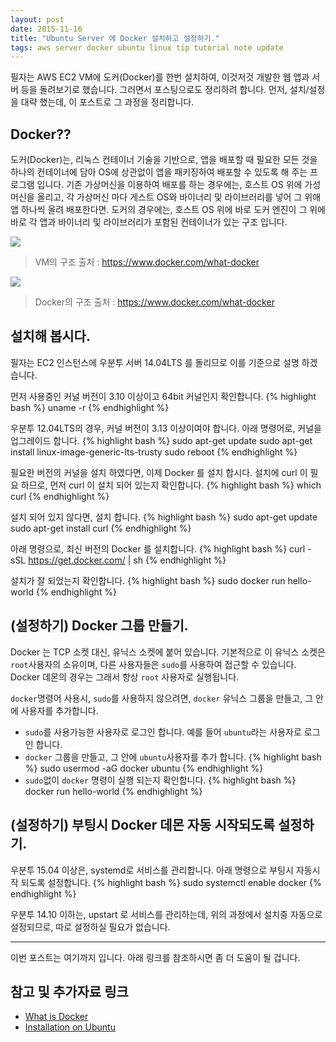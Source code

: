 ```yaml
---
layout: post
date: 2015-11-16
title: "Ubuntu Server 에 Docker 설치하고 설정하기."
tags: aws server docker ubuntu linux tip tutorial note update
---
```


필자는 AWS EC2 VM에 도커(Docker)를 한번 설치하여, 이것저것 개발한 웹 앱과 서버 등을 돌려보기로 했습니다. 그러면서 포스팅으로도 정리하려 합니다. 먼저, 설치/설정을 대략 했는데, 이 포스트로 그 과정을 정리합니다.

## Docker??

도커(Docker)는, 리눅스 컨테이너 기술을 기반으로, 앱을 배포할 때 필요한 모든 것을 하나의 컨테이너에 담아 OS에 상관없이 앱을 패키징하여 배포할 수 있도록 해 주는 프로그램 입니다. 기존 가상머신을 이용하여 배포를 하는 경우에는, 호스트 OS 위에 가성머신을 올리고, 각 가상머신 마다 게스트 OS와 바이너리 및 라이브러리를 넣어 그 위애 앱 하나씩 올려 배포한다면. 도커의 경우에는, 호스트 OS 위에 바로 도커 엔진이 그 위에 바로 각 앱과 바이너리 및 라이브러리가 포함된 컨테이너가 있는 구조 입니다.

<img src="/blogimgs/vm-diagram.png"><br>
> VM의 구조
> 출처 : https://www.docker.com/what-docker

<img src="/blogimgs/docker-diagram.png"><br>
> Docker의 구조
> 출처 : https://www.docker.com/what-docker

## 설치해 봅시다.
필자는 EC2 인스턴스에 우분투 서버 14.04LTS 를 돌리므로 이를 기준으로 설명 하겠습니다.

먼저 사용중인 커널 버전이 3.10 이상이고 64bit 커널인지 확인합니다.
{% highlight bash %}
uname -r
{% endhighlight %}

우분투 12.04LTS의 경우, 커널 버전이 3.13 이상이여야 합니다. 아래 명령어로, 커널을 업그레이드 합니다.
{% highlight bash %}
sudo apt-get update
sudo apt-get install linux-image-generic-lts-trusty
sudo reboot
{% endhighlight %}

필요한 버전의 커널을 설치 하였다면, 이제 Docker 를 설치 합시다. 설치에 curl 이 필요 하므로, 먼저 curl 이 설치 되어 있는지 확인합니다.
{% highlight bash %}
which curl
{% endhighlight %}

설치 되어 있지 않다면, 설치 합니다.
{% highlight bash %}
sudo apt-get update
sudo apt-get install curl
{% endhighlight %}

아래 명령으로, 최신 버전의 Docker 를 설치합니다.
{% highlight bash %}
curl -sSL https://get.docker.com/ | sh
{% endhighlight %}

설치가 잘 되었는지 확인합니다.
{% highlight bash %}
sudo docker run hello-world
{% endhighlight %}


## (설정하기) Docker 그룹 만들기.
Docker 는 TCP 소켓 대신, 유닉스 소켓에 붙어 있습니다. 기본적으로 이 유닉스 소켓은 ```root```사용자의 소유이며,
다른 사용자들은 ```sudo```를 사용하여 접근할 수 있습니다. Docker 데몬의 경우는 그래서 항상 ```root``` 사용자로 실행됩니다.

```docker```명령어 사용시, ```sudo```를 사용하지 않으려면, ```docker``` 유닉스 그룹을 만들고, 그 안에 사용자를 추가합니다.

 - ```sudo```를 사용가능한 사용자로 로그인 합니다. 예를 들어 ```ubuntu```라는 사용자로 로그인 합니다.
 - ```docker``` 그룹을 만들고, 그 안에 ```ubuntu```사용자를 추가 합니다.
 {% highlight bash %}
sudo usermod -aG docker ubuntu
 {% endhighlight %}
 - ```sudo```없이 ```docker``` 명령이 실행 되는지 확인합니다.
 {% highlight bash %}
 docker run hello-world
 {% endhighlight %}

## (설정하기) 부팅시 Docker 데몬 자동 시작되도록 설정하기.

우분투 15.04 이상은, systemd로 서비스를 관리합니다. 아래 명령으로 부팅시 자동시작 되도록 설정합니다.
 {% highlight bash %}
sudo systemctl enable docker
 {% endhighlight %}
 
우분투 14.10 이하는, upstart 로 서비스를 관리하는데, 위의 과정에서 설치중 자동으로 설정되므로, 따로 설정하실 필요가 없습니다.

---

이번 포스트는 여기까지 입니다. 아래 링크를 참조하시면 좀 더 도움이 될 겁니다.

## 참고 및 추가자료 링크
 
 - [What is Docker](https://www.docker.com/what-docker)
 - [Installation on Ubuntu](https://docs.docker.com/v1.8/installation/ubuntulinux)
